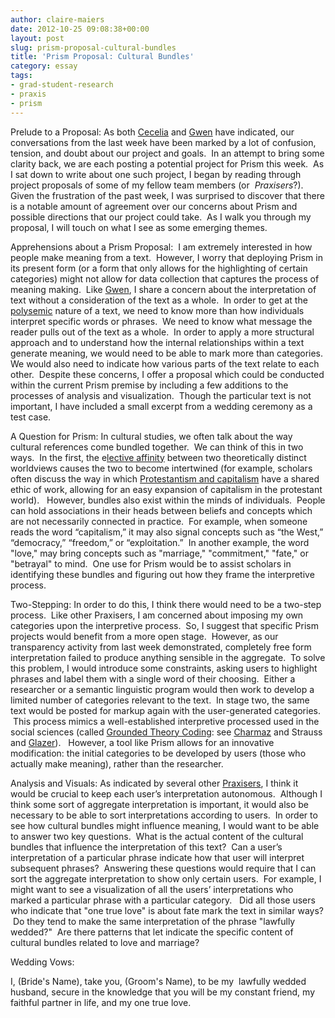 ```yaml
---
author: claire-maiers
date: 2012-10-25 09:08:38+00:00
layout: post
slug: prism-proposal-cultural-bundles
title: 'Prism Proposal: Cultural Bundles'
category: essay
tags:
- grad-student-research
- praxis
- prism
---
```


Prelude to a Proposal: As both [Cecelia](https://scholarslab.org/blog/digital-humanities-growing-pains/) and [Gwen](https://scholarslab.org/blog/a-project-for-prism/) have indicated, our conversations from the last week have been marked by a lot of confusion, tension, and doubt about our project and goals.  In an attempt to bring some clarity back, we are each posting a potential project for Prism this week.  As I sat down to write about one such project, I began by reading through project proposals of some of my fellow team members (or  _Praxisers_?).  Given the frustration of the past week, I was surprised to discover that there is a notable amount of agreement over our concerns about Prism and possible directions that our project could take.  As I walk you through my proposal, I will touch on what I see as some emerging themes.

Apprehensions about a Prism Proposal:  I am extremely interested in how people make meaning from a text.  However, I worry that deploying Prism in its present form (or a form that only allows for the highlighting of certain categories) might not allow for data collection that captures the process of meaning making.  Like [Gwen](https://scholarslab.org/blog/a-project-for-prism/), I share a concern about the interpretation of text without a consideration of the text as a whole.  In order to get at the [polysemic](http://en.wikipedia.org/wiki/Polysemy) nature of a text, we need to know more than how individuals interpret specific words or phrases.  We need to know what message the reader pulls out of the text as a whole.  In order to apply a more structural approach and to understand how the internal relationships within a text generate meaning, we would need to be able to mark more than categories.  We would also need to indicate how various parts of the text relate to each other.  Despite these concerns, I offer a proposal which could be conducted within the current Prism premise by including a few additions to the processes of analysis and visualization.  Though the particular text is not important, I have included a small excerpt from a wedding ceremony as a test case.

A Question for Prism: In cultural studies, we often talk about the way cultural references come bundled together.  We can think of this in two ways.  In the first, the e[lective affinity](http://www.sociologyencyclopedia.com/public/tocnode?id=g9781405124331_yr2011_chunk_g978140512433111_ss1-27) between two theoretically distinct worldviews causes the two to become intertwined (for example, scholars often discuss the way in which [Protestantism and capitalism](http://en.wikipedia.org/wiki/The_Protestant_Ethic_and_the_Spirit_of_Capitalism) have a shared ethic of work, allowing for an easy expansion of capitalism in the protestant world).   However, bundles also exist within the minds of individuals.  People can hold associations in their heads between beliefs and concepts which are not necessarily connected in practice.  For example, when someone reads the word “capitalism,” it may also signal concepts such as “the West,” “democracy,” “freedom,” or “exploitation.”  In another example, the word "love," may bring concepts such as "marriage," "commitment," "fate," or "betrayal" to mind.  One use for Prism would be to assist scholars in identifying these bundles and figuring out how they frame the interpretive process.

Two-Stepping: In order to do this, I think there would need to be a two-step process.  Like other Praxisers, I am concerned about imposing my own categories upon the interpretive process.  So, I suggest that specific Prism projects would benefit from a more open stage.  However, as our transparency activity from last week demonstrated, completely free form interpretation failed to produce anything sensible in the aggregate.  To solve this problem, I would introduce some constraints, asking users to highlight phrases and label them with a single word of their choosing.  Either a researcher or a semantic linguistic program would then work to develop a limited number of categories relevant to the text.  In stage two, the same text would be posted for markup again with the user-generated categories.  This process mimics a well-established interpretive processed used in the social sciences (called [Grounded Theory Coding](http://en.wikipedia.org/wiki/Grounded_theory#Strauss_.26_Corbin.27s_approach): see [Charmaz](http://books.google.com/books?id=v1qP1KbXz1AC&printsec=frontcover&dq=charmaz&hl=en&sa=X&ei=HgmIUKnIBebv0gHD3YDYBQ&ved=0CC8Q6AEwAA) and Strauss and [Glazer](http://books.google.com/books?id=rtiNK68Xt08C&printsec=frontcover&dq=strauss+and+glaser&hl=en&sa=X&ei=OAmIUJO2Lof40gH80ICABQ&ved=0CCwQ6AEwAA#v=onepage&q=strauss%20and%20glaser&f=false)).   However, a tool like Prism allows for an innovative modification: the initial categories to be developed by users (those who actually make meaning), rather than the researcher.

Analysis and Visuals: As indicated by several other [Praxisers](https://scholarslab.org/blog/prism-proposal-against-anonymity/), I think it would be crucial to keep each user’s interpretation autonomous.  Although I think some sort of aggregate interpretation is important, it would also be necessary to be able to sort interpretations according to users.  In order to see how cultural bundles might influence meaning, I would want to be able to answer two key questions.  What is the actual content of the cultural bundles that influence the interpretation of this text?  Can a user’s interpretation of a particular phrase indicate how that user will interpret subsequent phrases?  Answering these questions would require that I can sort the aggregate interpretation to show only certain users.  For example, I might want to see a visualization of all the users’ interpretations who marked a particular phrase with a particular category.   Did all those users who indicate that "one true love" is about fate mark the text in similar ways?  Do they tend to make the same interpretation of the phrase "lawfully wedded?"  Are there patterns that let indicate the specific content of cultural bundles related to love and marriage?

Wedding Vows:

I, (Bride's Name), take you, (Groom's Name),
to be my  lawfully wedded husband,
secure in the knowledge that you will be
my constant friend,
my faithful partner in life,
and my one true love.
